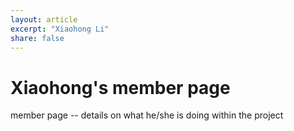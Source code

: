 ```yaml
---
layout: article
excerpt: "Xiaohong Li"
share: false
---
```


# Xiaohong's member page
member page -- details on what he/she is doing within the project
